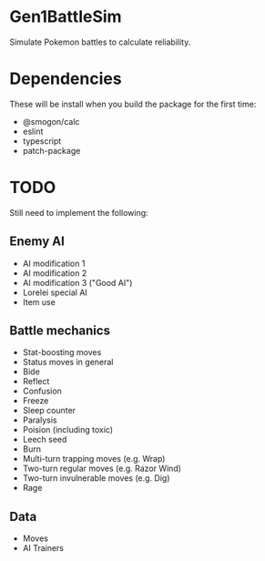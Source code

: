 # Gen1BattleSim

Simulate Pokemon battles to calculate reliability.


# Dependencies
These will be install when you build the package for the first time:

- @smogon/calc
- eslint
- typescript
- patch-package



# TODO
Still need to implement the following:

Enemy AI
--------
- AI modification 1
- AI modification 2
- AI modification 3 ("Good AI")
- Lorelei special AI
- Item use

Battle mechanics
----------------
- Stat-boosting moves
- Status moves in general
- Bide
- Reflect
- Confusion
- Freeze
- Sleep counter
- Paralysis
- Poision (including toxic)
- Leech seed
- Burn
- Multi-turn trapping moves (e.g. Wrap)
- Two-turn regular moves (e.g. Razor Wind)
- Two-turn invulnerable moves (e.g. Dig)
- Rage

Data
----
- Moves
- AI Trainers
